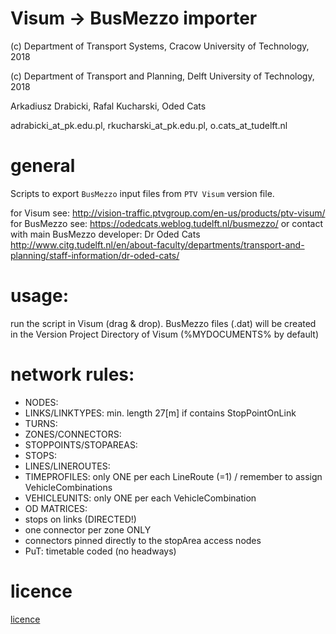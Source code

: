 # Visum -> BusMezzo importer

(c) Department of Transport Systems, Cracow University of Technology, 2018

(c) Department of Transport and Planning, Delft University of Technology, 2018

 Arkadiusz Drabicki, Rafal Kucharski, Oded Cats
 
 adrabicki_at_pk.edu.pl, rkucharski_at_pk.edu.pl, o.cats_at_tudelft.nl

# general

Scripts to export `BusMezzo` input files from `PTV Visum` version file.

for Visum see: http://vision-traffic.ptvgroup.com/en-us/products/ptv-visum/
for BusMezzo see: https://odedcats.weblog.tudelft.nl/busmezzo/
or contact with main BusMezzo developer:
Dr Oded Cats http://www.citg.tudelft.nl/en/about-faculty/departments/transport-and-planning/staff-information/dr-oded-cats/

# usage:
run the script in Visum (drag & drop).
BusMezzo files (.dat) will be created in the Version Project Directory of Visum (%MYDOCUMENTS% by default)

# network rules:
- NODES:
- LINKS/LINKTYPES: min. length 27[m] if contains StopPointOnLink
- TURNS:
- ZONES/CONNECTORS:
- STOPPOINTS/STOPAREAS:
- STOPS:
- LINES/LINEROUTES:
- TIMEPROFILES: only ONE per each LineRoute (=1) / remember to assign VehicleCombinations
- VEHICLEUNITS: only ONE per each VehicleCombination
- OD MATRICES:
- stops on links (DIRECTED!)
- one connector per zone ONLY
- connectors pinned directly to the stopArea access nodes
- PuT: timetable coded (no headways)

# licence

[licence](https://github.com/a4arek/Visum_to_BusMezzo_interface/blob/master/LICENSE)


